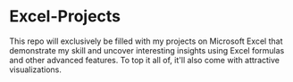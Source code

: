# Excel-Projects
This repo will exclusively be filled with my projects on Microsoft Excel that demonstrate my skill and uncover interesting insights using Excel formulas and other advanced features. To top it all of, it'll also come with attractive visualizations.
